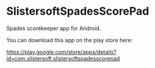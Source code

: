 # SlistersoftSpadesScorePad

Spades scorekeeper app for Android.

You can download this app on the play store here:

https://play.google.com/store/apps/details?id=com.slistersoft.slistersoftspadesscorepad
